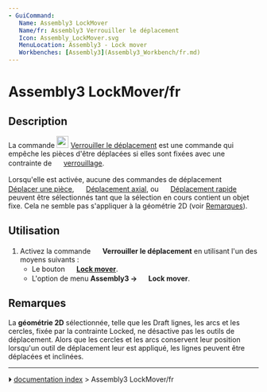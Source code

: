 ```yaml
---
- GuiCommand:
   Name: Assembly3 LockMover
   Name/fr: Assembly3 Verrouiller le déplacement
   Icon: Assembly_LockMover.svg‎‎
   MenuLocation: Assembly3 - Lock mover
   Workbenches: [Assembly3](Assembly3_Workbench/fr.md)
---
```


# Assembly3 LockMover/fr

## Description

La commande <img alt="" src=images/Assembly_LockMover.svg  style="width:24px;"> [Verrouiller le déplacement](Assembly3_LockMover/fr.md) est une commande qui empêche les pièces d\'être déplacées si elles sont fixées avec une contrainte de <img alt="" src=images/Assembly_ConstraintLock.svg  style="width:16px;"> [verrouillage](Assembly3_ConstraintLock/fr.md).

Lorsqu\'elle est activée, aucune des commandes de déplacement <img alt="" src=images/Assembly_Move.svg  style="width:16px;"> [Déplacer une pièce](Assembly3_MovePart/fr.md), <img alt="" src=images/Assembly_AxialMove.svg  style="width:16px;"> [Déplacement axial](Assembly3_AxialMove/fr.md), ou <img alt="" src=images/Assembly_QuickMove.svg  style="width:16px;"> [Déplacement rapide](Assembly3_QuickMove/fr.md) peuvent être sélectionnés tant que la sélection en cours contient un objet fixe. Cela ne semble pas s\'appliquer à la géométrie 2D (voir [Remarques](#Remarques.md)).

## Utilisation

1.  Activez la commande <img alt="" src=images/Assembly_LockMover.svg  style="width:16px;"> **Verrouiller le déplacement** en utilisant l\'un des moyens suivants :
    -   Le bouton **<img src="images/Assembly_LockMover.svg" width=16px> [Lock mover](Assembly3_LockMover/fr.md)**.
    -   L\'option de menu **Assembly3 → <img src="images/Assembly_LockMover.svg" width=16px> Lock mover**.

## Remarques

La **géométrie 2D** sélectionnée, telle que les Draft lignes, les arcs et les cercles, fixée par la contrainte Locked, ne désactive pas les outils de déplacement. Alors que les cercles et les arcs conservent leur position lorsqu\'un outil de déplacement leur est appliqué, les lignes peuvent être déplacées et inclinées.



---
⏵ [documentation index](../README.md) > Assembly3 LockMover/fr
